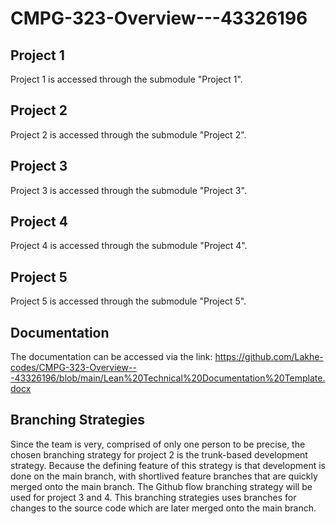 # CMPG-323-Overview---43326196
## Project 1
Project 1 is accessed through the submodule "Project 1".

## Project 2
Project 2 is accessed through the submodule "Project 2".

## Project 3
Project 3 is accessed through the submodule "Project 3".

## Project 4
Project 4 is accessed through the submodule "Project 4".

## Project 5
Project 5 is accessed through the submodule "Project 5".

## Documentation
The documentation can be accessed via the link: https://github.com/Lakhe-codes/CMPG-323-Overview---43326196/blob/main/Lean%20Technical%20Documentation%20Template.docx

## Branching Strategies
Since the team is very, comprised of only one person to be precise, the chosen branching strategy for project 2 is the trunk-based development strategy. Because the defining feature of this strategy is that development is done on the main branch, with shortlived feature branches that are quickly merged onto the main branch.
The Github flow branching strategy will be used for project 3 and 4. This branching strategies uses branches for changes to the source code which are later merged onto the main branch.
